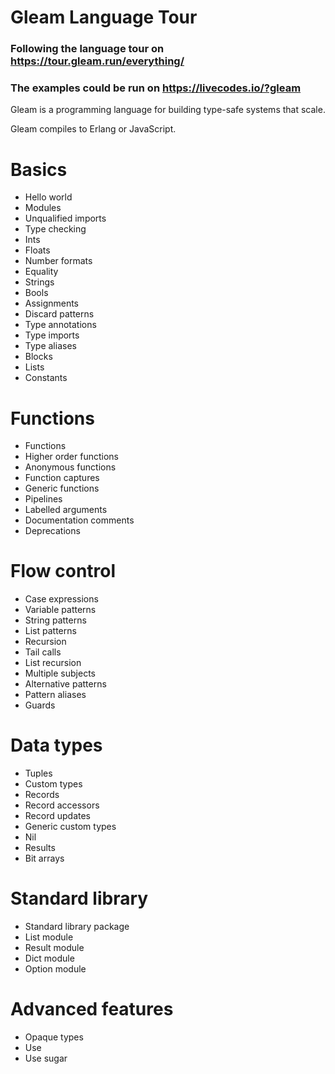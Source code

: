 # Gleam Language Tour

### Following the language tour on https://tour.gleam.run/everything/

### The examples could be run on https://livecodes.io/?gleam

Gleam is a programming language for building type-safe systems that scale.

Gleam compiles to Erlang or JavaScript.

# Basics

- Hello world
- Modules
- Unqualified imports
- Type checking
- Ints
- Floats
- Number formats
- Equality
- Strings
- Bools
- Assignments
- Discard patterns
- Type annotations
- Type imports
- Type aliases
- Blocks
- Lists
- Constants

# Functions

- Functions
- Higher order functions
- Anonymous functions
- Function captures
- Generic functions
- Pipelines
- Labelled arguments
- Documentation comments
- Deprecations

# Flow control

- Case expressions
- Variable patterns
- String patterns
- List patterns
- Recursion
- Tail calls
- List recursion
- Multiple subjects
- Alternative patterns
- Pattern aliases
- Guards

# Data types

- Tuples
- Custom types
- Records
- Record accessors
- Record updates
- Generic custom types
- Nil
- Results
- Bit arrays

# Standard library

- Standard library package
- List module
- Result module
- Dict module
- Option module

# Advanced features

- Opaque types
- Use
- Use sugar